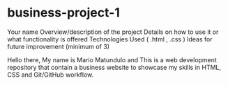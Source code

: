 # business-project-1
Your name
Overview/description of the project
Details on how to use it or what functionality is offered
Technologies Used ( .html , .css )
Ideas for future improvement (minimum of 3)

Hello there,
My name is Mario Matundulo and This is a web development repository that contain a business website to showcase my skills in HTML, CSS and Git/GitHub workflow.

